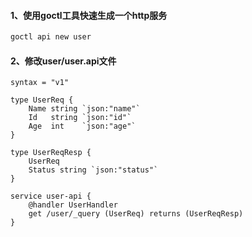#### 1、使用goctl工具快速生成一个http服务

```sh
goctl api new user
```

#### 2、修改user/user.api文件

```api
syntax = "v1"

type UserReq {
	Name string `json:"name"`
	Id   string `json:"id"`
	Age  int    `json:"age"`
}

type UserReqResp {
	UserReq
	Status string `json:"status"`
}

service user-api {
	@handler UserHandler
	get /user/_query (UserReq) returns (UserReqResp)
}
```

